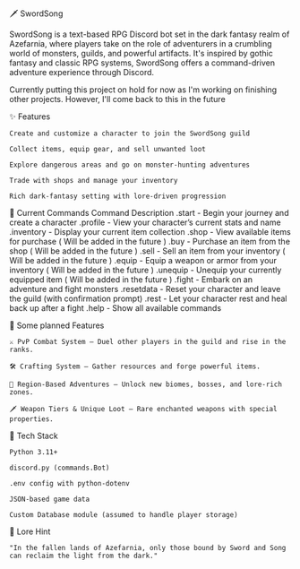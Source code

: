 🗡️ SwordSong

SwordSong is a text-based RPG Discord bot set in the dark fantasy realm of Azefarnia, where players take on the role of adventurers in a crumbling world of monsters, guilds, and powerful artifacts. It's inspired by gothic fantasy and classic RPG systems, SwordSong offers a command-driven adventure experience through Discord.

Currently putting this project on hold for now as I'm working on finishing other projects. However, I'll come back to this in the future

✨ Features

    Create and customize a character to join the SwordSong guild

    Collect items, equip gear, and sell unwanted loot

    Explore dangerous areas and go on monster-hunting adventures

    Trade with shops and manage your inventory

    Rich dark-fantasy setting with lore-driven progression

🔮 Current Commands
Command	Description
    .start - Begin your journey and create a character
    .profile - View your character’s current stats and name
    .inventory - Display your current item collection
    .shop - View available items for purchase ( Will be added in the future )
    .buy <item> - Purchase an item from the shop ( Will be added in the future )
    .sell <item> - Sell an item from your inventory ( Will be added in the future )
    .equip <item> - Equip a weapon or armor from your inventory ( Will be added in the future )
    .unequip <item> - Unequip your currently equipped item ( Will be added in the future )
    .fight - Embark on an adventure and fight monsters
    .resetdata - Reset your character and leave the guild (with confirmation prompt)
    .rest - Let your character rest and heal back up after a fight
    .help - Show all available commands

🔧 Some planned Features

    ⚔️ PvP Combat System — Duel other players in the guild and rise in the ranks.

    🛠️ Crafting System — Gather resources and forge powerful items.

    🏰 Region-Based Adventures — Unlock new biomes, bosses, and lore-rich zones.

    🗡️ Weapon Tiers & Unique Loot — Rare enchanted weapons with special properties.

🐍 Tech Stack

    Python 3.11+

    discord.py (commands.Bot)

    .env config with python-dotenv

    JSON-based game data

    Custom Database module (assumed to handle player storage)

🧙 Lore Hint

    "In the fallen lands of Azefarnia, only those bound by Sword and Song can reclaim the light from the dark."
